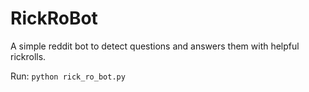 # RickRoBot
A simple reddit bot to detect questions and answers them with helpful rickrolls.

Run:
`python rick_ro_bot.py`
